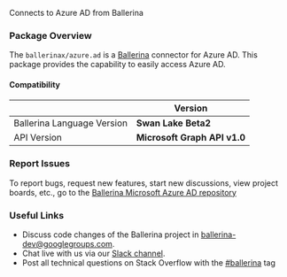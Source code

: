 Connects to Azure AD from Ballerina

### Package Overview
The `ballerinax/azure.ad` is a [Ballerina](https://ballerina.io/) connector for Azure AD.
This package provides the capability to easily access Azure AD.

#### Compatibility
|                               | Version                       |
|-------------------------------|-------------------------------|
| Ballerina Language Version    | **Swan Lake Beta2**           |
| API Version                   | **Microsoft Graph API v1.0**  |


### Report Issues
To report bugs, request new features, start new discussions, view project boards, etc., go to the [Ballerina Microsoft Azure AD repository](https://github.com/ballerina-platform/module-ballerinax-azure.ad)
### Useful Links
- Discuss code changes of the Ballerina project in [ballerina-dev@googlegroups.com](mailto:ballerina-dev@googlegroups.com).
- Chat live with us via our [Slack channel](https://ballerina.io/community/slack/).
- Post all technical questions on Stack Overflow with the [#ballerina](https://stackoverflow.com/questions/tagged/ballerina) tag
